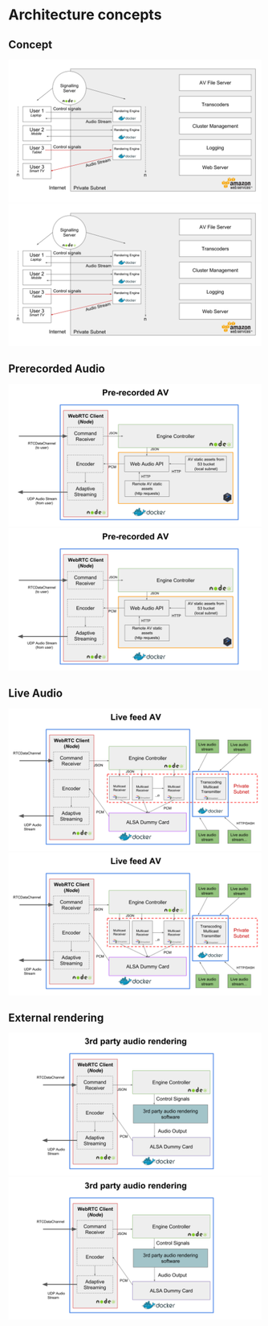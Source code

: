 # Architecture concepts

## Concept
![Overall concept](./concept.svg)
<img src="./concept.svg">

## Prerecorded Audio
![Overall concept](./prerecordedAudio.svg)
<img src="./prerecordedAudio.svg">

## Live Audio
![Overall concept](./liveFeeds.svg)
<img src="./liveFeeds.svg">

## External rendering
![Overall concept](./externalRendering.svg)
<img src="./externalRendering.svg">
